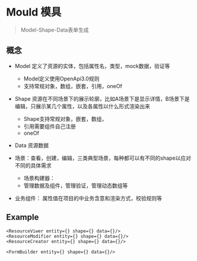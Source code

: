 # Mould 模具

> Model-Shape-Data表单生成

## 概念
- Model 定义了资源的实体，包括属性名，类型，mock数据，验证等
  - Model定义使用OpenApi3.0规则
  - 支持常规对象，数组，嵌套，引用，oneOf
- Shape 资源在不同场景下的展示轮廓，比如A场景下是显示详情，B场景下是编辑，只展示某几个属性，以及各属性以什么形式渲染出来
  - Shape支持常规对象，嵌套，数组，
  - 引用需要组件自己注册
  - oneOf
- Data 资源数据

- 场景：查看，创建，编辑，三类典型场景，每种都可以有不同的shape以应对不同的具体需求
  - 场景构建器：
  - 管理数据及组件，管理验证，管理动态数组等
- 业务组件： 属性值在项目的中业务含意和渲染方式，校验规则等


## Example

```
<ResourceViwer entity={} shape={} data={}/>
<ResourceModifier entity={} shape={} data={}/>
<ResourceCreator entity={} shape={} data={}/>

<FormBuilder entity={} shape={} data={}/>
```

